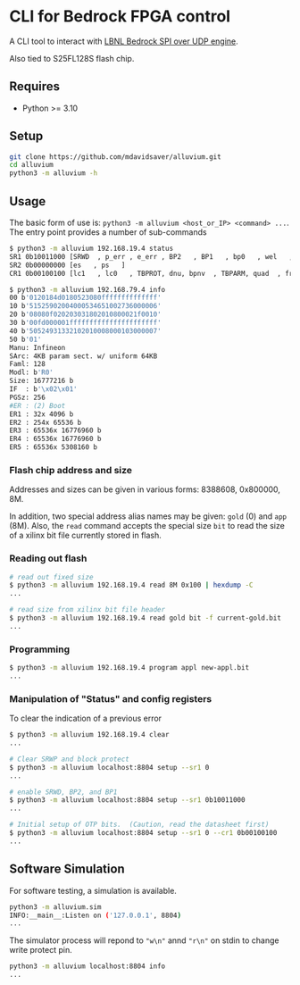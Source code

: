 # CLI for Bedrock FPGA control

A CLI tool to interact with
[LBNL Bedrock SPI over UDP engine](https://github.com/BerkeleyLab/Bedrock/blob/master/badger/spi_flash_engine.v).

Also tied to S25FL128S flash chip.

## Requires

- Python >= 3.10

## Setup

```sh
git clone https://github.com/mdavidsaver/alluvium.git
cd alluvium
python3 -m alluvium -h
```

## Usage

The basic form of use is: `python3 -m alluvium <host_or_IP> <command> ...`.
The entry point provides a number of sub-commands

```sh
$ python3 -m alluvium 192.168.19.4 status
SR1 0b10011000 [SRWD  , p_err , e_err , BP2   , BP1   , bp0   , wel   , wip   ]
SR2 0b00000000 [es   , ps   ]
CR1 0b00100100 [lc1   , lc0   , TBPROT, dnu, bpnv  , TBPARM, quad  , freeze]

$ python3 -m alluvium 192.168.79.4 info
00 b'0120184d0180523080ffffffffffffff'
10 b'51525902004000534651002736000006'
20 b'08080f020203031802010800021f0010'
30 b'00fd000001ffffffffffffffffffffff'
40 b'50524931332102010008000103000007'
50 b'01'
Manu: Infineon
SArc: 4KB param sect. w/ uniform 64KB
Faml: 128
Modl: b'R0'
Size: 16777216 b
IF  : b'\x02\x01'
PGSz: 256
#ER : (2) Boot
ER1 : 32x 4096 b
ER2 : 254x 65536 b
ER3 : 65536x 16776960 b
ER4 : 65536x 16776960 b
ER5 : 65536x 5308160 b
```

### Flash chip address and size

Addresses and sizes can be given in various forms: 8388608, 0x800000, 8M.

In addition, two special address alias names may be given: `gold` (0) and `app` (8M).
Also, the `read` command accepts the special size `bit` to read the size of a
xilinx bit file currently stored in flash.

### Reading out flash

```sh
# read out fixed size
$ python3 -m alluvium 192.168.19.4 read 8M 0x100 | hexdump -C
...

# read size from xilinx bit file header
$ python3 -m alluvium 192.168.19.4 read gold bit -f current-gold.bit
...
```

### Programming

```sh
$ python3 -m alluvium 192.168.19.4 program appl new-appl.bit
...
```

### Manipulation of "Status" and config registers

To clear the indication of a previous error

```sh
$ python3 -m alluvium 192.168.19.4 clear
...
```

```sh
# Clear SRWP and block protect
$ python3 -m alluvium localhost:8804 setup --sr1 0
...

# enable SRWD, BP2, and BP1
$ python3 -m alluvium localhost:8804 setup --sr1 0b10011000
...

# Initial setup of OTP bits.  (Caution, read the datasheet first)
$ python3 -m alluvium localhost:8804 setup --sr1 0 --cr1 0b00100100
...
```


## Software Simulation

For software testing, a simulation is available.

```sh
python3 -m alluvium.sim
INFO:__main__:Listen on ('127.0.0.1', 8804)
...
```

The simulator process will repond to `"w\n"` annd `"r\n"` on stdin
to change write protect pin.

```sh
python3 -m alluvium localhost:8804 info
...
```
